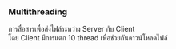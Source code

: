 ### Multithreading
การสื่อสารเพื่อส่งไฟล์ระหว่าง Server กับ Client <br>
โดย Client มีการแตก 10 thread เพื่อช่วยกันดาวน์โหลดไฟล์
